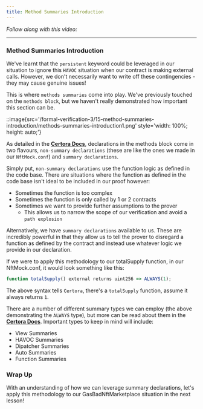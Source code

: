 ```yaml
---
title: Method Summaries Introduction
---
```


_Follow along with this video:_

---

### Method Summaries Introduction

We've learnt that the `persistent` keyword could be leveraged in our situation to ignore this `HAVOC` situation when our contract is making external calls. However, we don't necessarily want to write off these contingencies - they may cause genuine issues!

This is where `methods summaries` come into play. We've previously touched on the `methods block`, but we haven't really demonstrated how important this section can be.

::image{src='/formal-verification-3/15-method-summaries-introduction/methods-summaries-introduction1.png' style='width: 100%; height: auto;'}

As detailed in the [**Certora Docs**](https://docs.certora.com/en/latest/docs/cvl/methods.html), declarations in the methods block come in two flavours, `non-summary declarations` (these are like the ones we made in our `NftMock.conf`) and `summary declarations`.

Simply put, `non-summary declarations` use the function logic as defined in the code base. There are situations where the function as defined in the code base isn't ideal to be included in our proof however:

- Sometimes the function is too complex
- Sometimes the function is only called by 1 or 2 contracts
- Sometimes we want to provide further assumptions to the prover
  - This allows us to narrow the scope of our verification and avoid a `path explosion`

Alternatively, we have `summary declarations` available to us. These are incredibly powerful in that they allow us to tell the prover to disregard a function as defined by the contract and instead use whatever logic we provide in our declaration.

If we were to apply this methodology to our totalSupply function, in our NftMock.conf, it would look something like this:

```js
function totalSupply() external returns uint256 => ALWAYS(1);
```

The above syntax tells `Certora`, there's a `totalSupply` function, assume it always returns `1`.

There are a number of different summary types we can employ (the above demonstrating the `ALWAYS` type), but more can be read about them in the [**Certora Docs**](https://docs.certora.com/en/latest/docs/cvl/methods.html#summary-types). Important types to keep in mind will include:

- View Summaries
- HAVOC Summaries
- Dipatcher Summaries
- Auto Summaries
- Function Summaries

### Wrap Up

With an understanding of how we can leverage summary declarations, let's apply this methodology to our GasBadNftMarketplace situation in the next lesson!
